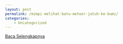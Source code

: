 ```yaml
---
layout: post
permalink: /mimpi-melihat-batu-meteor-jatuh-ke-bumi/
categories:
    - Uncategorized
---
```


[Baca Selengkapnya](/02)